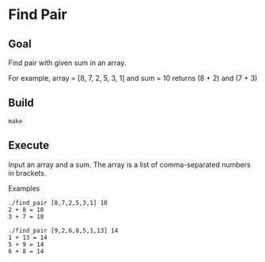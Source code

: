 # Find Pair

## Goal
Find pair with given sum in an array.

For example, array = [8, 7, 2, 5, 3, 1] and sum = 10 returns (8 + 2) and (7 + 3)

## Build
`make`

## Execute
Input an array and a sum. The array is a list of comma-separated numbers in brackets.

Examples
```
./find_pair [8,7,2,5,3,1] 10
2 + 8 = 10
3 + 7 = 10
```
```
./find_pair [9,2,6,8,5,1,13] 14
1 + 13 = 14
5 + 9 = 14
6 + 8 = 14
```
